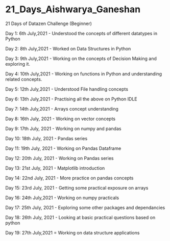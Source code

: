 # 21_Days_Aishwarya_Ganeshan
21 Days of Datazen Challenge (Beginner)

Day 1: 6th July,2021 - Understood the concepts of different datatypes in Python

Day 2: 8th July,2021 - Worked on Data Structures in Python

Day 3: 9th July,2021 - Working on the concepts of Decision Making and exploring it.

Day 4: 10th July,2021 - Working on functions in Python and understanding related concepts.

Day 5: 12th July,2021 -  Understood File handling concepts

Day 6: 13th July,2021 - Practising all the above on Python IDLE

Day 7: 14th July,2021 - Arrays concept understanding

Day 8: 16th July, 2021 - Working on vector concepts

Day 9: 17th July, 2021 - Working on numpy and pandas 

Day 10: 18th July, 2021 - Pandas series

Day 11: 19th July, 2021 - Working on Pandas Dataframe

Day 12: 20th July, 2021 - Working on Pandas series

Day 13: 21st July, 2021 - Matplotlib introduction

Day 14: 22nd July, 2021 - More practice on pandas concepts

Day 15: 23rd July, 2021 - Getting some practical exposure on arrays

Day 16: 24th July,2021 - Working on numpy practicals

Day 17: 25th July, 2021 - Exploring some other packages and dependancies

Day 18: 26th July, 2021 - Looking at basic practical questions based on python

Day 19: 27th July,2021 = Working on data structure applications
